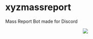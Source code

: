 # xyzmassreport
Mass Report Bot made for Discord
<p align="center">  
<img src="https://media.discordapp.net/attachments/1070897711429193760/1095949521269301308/image.png">
